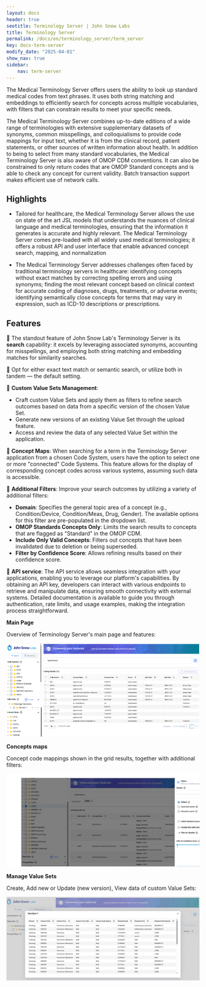 ```yaml
---
layout: docs
header: true
seotitle: Terminology Server | John Snow Labs
title: Terminology Server 
permalink: /docs/en/terminology_server/term_server
key: docs-term-server
modify_date: "2025-04-01"
show_nav: true
sidebar:
    nav: term-server
---
```


The Medical Terminology Server offers users the ability to look up standard medical codes from text phrases. It uses both string matching and embeddings to efficiently search for concepts across multiple vocabularies, with filters that can constrain results to meet your specific needs. 

The Medical Terminology Server combines up-to-date editions of a wide range of terminologies with extensive supplementary datasets of synonyms, common misspellings, and colloquialisms to provide code mappings for input text, whether it is from the clinical record, patient statements, or other sources of written information about health. In addition to being to select from many standard vocabularies, the Medical Terminology Server is also aware of OMOP CDM conventions. It can also be constrained to only return codes that are OMOP Standard concepts and is able to check any concept for current validity. Batch transaction support makes efficient use of network calls.


## Highlights
* Tailored for healthcare, the Medical Terminology Server allows the use on state of the art JSL models that understands the nuances of clinical language and medical terminologies, ensuring that the information it generates is accurate and highly relevant. The Medical Terminology Server comes pre-loaded with all widely used medical terminologies; it offers a robust API and user interface that enable advanced concept search, mapping, and normalization

* The Medical Terminology Server addresses challenges often faced by traditional terminology servers in healthcare: identifying concepts without exact matches by correcting spelling errors and using synonyms; finding the most relevant concept based on clinical context for accurate coding of diagnoses, drugs, treatments, or adverse events; identifying semantically close concepts for terms that may vary in expression, such as ICD-10 descriptions or prescriptions.


## Features

🚀 The standout feature of John Snow Lab's Terminology Server is its **search** capability: it excels by leveraging associated synonyms, accounting for misspellings, and employing both string matching and embedding matches for similarity searches.

🚀 Opt for either exact text match or semantic search, or utilize both in tandem — the default setting.

🚀 **Custom Value Sets Management**:

* Craft custom Value Sets and apply them as filters to refine search outcomes based on data from a specific version of the chosen Value Set.
* Generate new versions of an existing Value Set through the upload feature.
* Access and review the data of any selected Value Set within the application.  

🚀 **Concept Maps**: 
When searching for a term in the Terminology Server application from a chosen Code System, users have the option to select one or more "connected" Code Systems. This feature allows for the display of corresponding concept codes across various systems, assuming such data is accessible.  

🚀 **Additional Filters**:
Improve your search outcomes by utilizing a variety of additional filters:

* **Domain**: Specifies the general topic area of a concept (e.g., Condition/Device, Condition/Meas, Drug, Gender). The available options for this filter are pre-populated in the dropdown list.
* **OMOP Standards Concepts Only**: Limits the search results to concepts that are flagged as "Standard" in the OMOP CDM.
* **Include Only Valid Concepts**: Filters out concepts that have been invalidated due to deletion or being superseded.
* **Filter by Confidence Score**: Allows refining results based on their confidence score.

 🚀 **API service**:
The API service allows seamless integration with your applications, enabling you to leverage our platform's capabilities. By obtaining an API key, developers can interact with various endpoints to retrieve and manipulate data, ensuring smooth connectivity with external systems. Detailed documentation is available to guide you through authentication, rate limits, and usage examples, making the integration process straightforward.


**Main Page**

Overview of Terminology Server's main page and features:


![Terminology Service by John Snow Labs](/assets/images/TS1.png)


**Concepts maps**

Concept code mappings shown in the grid results, together with additional filters: 

![Terminology Service by John Snow Labs](/assets/images/TS2.png)


**Manage Value Sets**

Create, Add new or Update (new version), View data of custom Value Sets:  

![Terminology Service by John Snow Labs](/assets/images/TS3.png)
